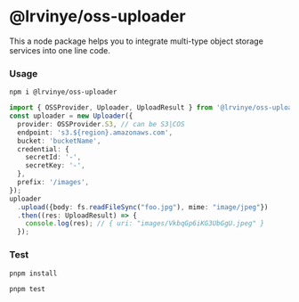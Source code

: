 # @lrvinye/oss-uploader

This a node package helps you to integrate multi-type object storage services into one line code.

### Usage

```
npm i @lrvinye/oss-uploader 
```

```ts
import { OSSProvider, Uploader, UploadResult } from '@lrvinye/oss-uploader';
const uploader = new Uploader({
  provider: OSSProvider.S3, // can be S3|COS
  endpoint: 's3.${region}.amazonaws.com',
  bucket: 'bucketName',
  credential: {
    secretId: '-',
    secretKey: '-',
  },
  prefix: '/images',
});
uploader
  .upload({body: fs.readFileSync("foo.jpg"), mime: "image/jpeg"})
  .then((res: UploadResult) => {
    console.log(res); // { uri: "images/VkbqGp6iKG3UbGgU.jpeg" }
  });
```

### Test

```
pnpm install 
```

```
pnpm test 
```
